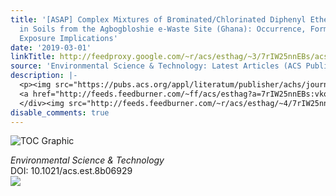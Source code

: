 ```yaml
---
title: '[ASAP] Complex Mixtures of Brominated/Chlorinated Diphenyl Ethers and Dibenzofurans
  in Soils from the Agbogbloshie e-Waste Site (Ghana): Occurrence, Formation, and
  Exposure Implications'
date: '2019-03-01'
linkTitle: http://feedproxy.google.com/~r/acs/esthag/~3/7rIW25nnEBs/acs.est.8b06929
source: 'Environmental Science & Technology: Latest Articles (ACS Publications)'
description: |-
  <p><img src="https://pubs.acs.org/appl/literatum/publisher/achs/journals/content/esthag/0/esthag.ahead-of-print/acs.est.8b06929/20190301/images/medium/es-2018-06929n_0004.gif" alt="TOC Graphic"/></p><div><cite>Environmental Science & Technology</cite></div><div>DOI: 10.1021/acs.est.8b06929</div><div class="feedflare">
  <a href="http://feeds.feedburner.com/~ff/acs/esthag?a=7rIW25nnEBs:vkohENGbmk8:yIl2AUoC8zA"><img src="http://feeds.feedburner.com/~ff/acs/esthag?d=yIl2AUoC8zA" border="0"></img></a>
  </div><img src="http://feeds.feedburner.com/~r/acs/esthag/~4/7rIW25nnEBs" height="1" width="1" ...
disable_comments: true
---
```

<p><img src="https://pubs.acs.org/appl/literatum/publisher/achs/journals/content/esthag/0/esthag.ahead-of-print/acs.est.8b06929/20190301/images/medium/es-2018-06929n_0004.gif" alt="TOC Graphic"/></p><div><cite>Environmental Science & Technology</cite></div><div>DOI: 10.1021/acs.est.8b06929</div><div class="feedflare">
<a href="http://feeds.feedburner.com/~ff/acs/esthag?a=7rIW25nnEBs:vkohENGbmk8:yIl2AUoC8zA"><img src="http://feeds.feedburner.com/~ff/acs/esthag?d=yIl2AUoC8zA" border="0"></img></a>
</div><img src="http://feeds.feedburner.com/~r/acs/esthag/~4/7rIW25nnEBs" height="1" width="1" ...